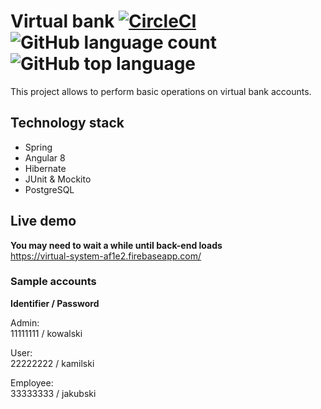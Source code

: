 # Virtual bank [![CircleCI](https://circleci.com/gh/grzegorz103/virtual-bank-system.svg?style=svg)](https://circleci.com/gh/grzegorz103/virtual-bank-system) ![GitHub language count](https://img.shields.io/github/languages/count/grzegorz103/virtual-bank-system) ![GitHub top language](https://img.shields.io/github/languages/top/grzegorz103/virtual-bank-system)
This project allows to perform basic operations on virtual bank accounts.
## Technology stack
- Spring
- Angular 8
- Hibernate
- JUnit & Mockito
- PostgreSQL

## Live demo
**You may need to wait a while until back-end loads**    
https://virtual-system-af1e2.firebaseapp.com/

### Sample accounts

**Identifier / Password**

Admin:    
11111111 / kowalski    

User:    
22222222 / kamilski    

Employee:    
33333333 / jakubski
